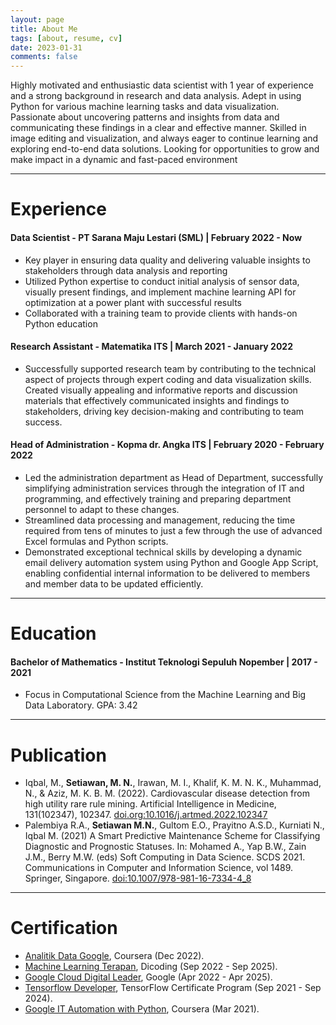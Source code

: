 ```yaml
---
layout: page
title: About Me
tags: [about, resume, cv]
date: 2023-01-31
comments: false
---
```

    
Highly motivated and enthusiastic data scientist with 1 year of experience and a strong background in research and data analysis. Adept in using Python for various machine learning tasks and data visualization. Passionate about uncovering patterns and insights from data and communicating these findings in a clear and effective manner. Skilled in image editing and visualization, and always eager to continue learning and exploring end-to-end data solutions. Looking for opportunities to grow and make impact in a dynamic and fast-paced environment

--- 

# Experience  

#### Data Scientist - PT Sarana Maju Lestari (SML) | February 2022 - Now  
* Key player in ensuring data quality and delivering valuable insights to stakeholders through data analysis and reporting
* Utilized Python expertise to conduct initial analysis of sensor data, visually present findings, and implement machine learning API for optimization at a power plant with successful results
* Collaborated with a training team to provide clients with hands-on Python education
 
#### Research Assistant - Matematika ITS | March 2021 - January 2022  
* Successfully supported research team by contributing to the technical aspect of projects through expert coding and data visualization skills. Created visually appealing and informative reports and discussion materials that effectively communicated insights and findings to stakeholders, driving key decision-making and contributing to team success.
 
#### Head of Administration - Kopma dr. Angka ITS | February 2020 - February 2022  
* Led the administration department as Head of Department, successfully simplifying administration services through the integration of IT and programming, and effectively training and preparing department personnel to adapt to these changes.
* Streamlined data processing and management, reducing the time required from tens of minutes to just a few through the use of advanced Excel formulas and Python scripts.
* Demonstrated exceptional technical skills by developing a dynamic email delivery automation system using Python and Google App Script, enabling confidential internal information to be delivered to members and member data to be updated efficiently.

--- 

# Education
#### Bachelor of Mathematics - Institut Teknologi Sepuluh Nopember | 2017 - 2021  
* Focus in Computational Science from the Machine Learning and Big Data Laboratory. GPA: 3.42

---  

# Publication  
* Iqbal, M., **Setiawan, M. N.**, Irawan, M. I., Khalif, K. M. N. K., Muhammad, N., & Aziz, M. K. B. M. (2022). Cardiovascular disease detection from high utility rare rule mining. Artificial Intelligence in Medicine, 131(102347), 102347. [doi.org:10.1016/j.artmed.2022.102347](https://doi.org/10.1016/j.artmed.2022.102347)  
* Palembiya R.A., **Setiawan M.N.**, Gultom E.O., Prayitno A.S.D., Kurniati N., Iqbal M. (2021) A Smart Predictive Maintenance Scheme for Classifying Diagnostic and Prognostic Statuses. In: Mohamed A., Yap B.W., Zain J.M., Berry M.W. (eds) Soft Computing in Data Science. SCDS 2021. Communications in Computer and Information Science, vol 1489. Springer, Singapore. [doi:10.1007/978-981-16-7334-4_8](https://doi.org/10.1007/978-981-16-7334-4_8)  

---

# Certification  

* [Analitik Data Google](https://www.credly.com/badges/7fe3ea61-2648-43b9-98a5-5f805745e849/linked_in_profile), Coursera (Dec 2022).  
* [Machine Learning Terapan](https://www.dicoding.com/certificates/0LZ01LK3KP65), Dicoding (Sep 2022 - Sep 2025).
* [Google Cloud Digital Leader](https://www.credential.net/b1cfa603-79f3-4a68-a7be-9d5e4b4026c5), Google (Apr 2022 - Apr 2025).  
* [Tensorflow Developer](https://www.credential.net/da9551e5-df7b-468c-ae66-faeef3a96a32), TensorFlow Certificate Program (Sep 2021 - Sep 2024).
* [Google IT Automation with Python](https://www.coursera.org/account/accomplishments/specialization/certificate/YUAKJMJDNFHY), Coursera (Mar 2021).
